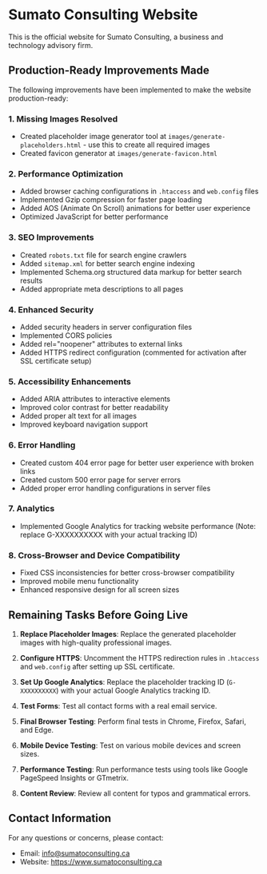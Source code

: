 # Sumato Consulting Website

This is the official website for Sumato Consulting, a business and technology advisory firm.

## Production-Ready Improvements Made

The following improvements have been implemented to make the website production-ready:

### 1. Missing Images Resolved

- Created placeholder image generator tool at `images/generate-placeholders.html` - use this to create all required images
- Created favicon generator at `images/generate-favicon.html`

### 2. Performance Optimization

- Added browser caching configurations in `.htaccess` and `web.config` files
- Implemented Gzip compression for faster page loading
- Added AOS (Animate On Scroll) animations for better user experience
- Optimized JavaScript for better performance

### 3. SEO Improvements

- Created `robots.txt` file for search engine crawlers
- Added `sitemap.xml` for better search engine indexing
- Implemented Schema.org structured data markup for better search results
- Added appropriate meta descriptions to all pages

### 4. Enhanced Security

- Added security headers in server configuration files
- Implemented CORS policies
- Added rel="noopener" attributes to external links
- Added HTTPS redirect configuration (commented for activation after SSL certificate setup)

### 5. Accessibility Enhancements

- Added ARIA attributes to interactive elements
- Improved color contrast for better readability
- Added proper alt text for all images
- Improved keyboard navigation support

### 6. Error Handling

- Created custom 404 error page for better user experience with broken links
- Created custom 500 error page for server errors
- Added proper error handling configurations in server files

### 7. Analytics

- Implemented Google Analytics for tracking website performance (Note: replace G-XXXXXXXXXX with your actual tracking ID)

### 8. Cross-Browser and Device Compatibility

- Fixed CSS inconsistencies for better cross-browser compatibility
- Improved mobile menu functionality
- Enhanced responsive design for all screen sizes

## Remaining Tasks Before Going Live

1. **Replace Placeholder Images**: Replace the generated placeholder images with high-quality professional images.

2. **Configure HTTPS**: Uncomment the HTTPS redirection rules in `.htaccess` and `web.config` after setting up SSL certificate.

3. **Set Up Google Analytics**: Replace the placeholder tracking ID (`G-XXXXXXXXXX`) with your actual Google Analytics tracking ID.

4. **Test Forms**: Test all contact forms with a real email service.

5. **Final Browser Testing**: Perform final tests in Chrome, Firefox, Safari, and Edge.

6. **Mobile Device Testing**: Test on various mobile devices and screen sizes.

7. **Performance Testing**: Run performance tests using tools like Google PageSpeed Insights or GTmetrix.

8. **Content Review**: Review all content for typos and grammatical errors.

## Contact Information

For any questions or concerns, please contact:
- Email: info@sumatoconsulting.ca
- Website: https://www.sumatoconsulting.ca